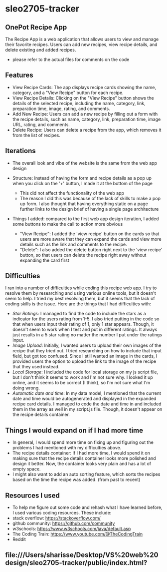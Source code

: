 # sleo2705-tracker

## OnePot Recipe App

The Recipe App is a web application that allows users to view and manage their favorite recipes. Users can add new recipes, view recipe details, and delete existing and added recipes.

- please refer to the actual files for comments on the code 

## Features

- View Recipe Cards: The app displays recipe cards showing the name, category, and a "View Recipe" button for each recipe.
- View Recipe Details: Clicking on the "View Recipe" button shows the details of the selected recipe, including the name, category, link, preparation time, image, rating, and comments.
- Add New Recipe: Users can add a new recipe by filling out a form with the recipe details, such as name, category, link, preparation time, image URL, rating, and comments.
- Delete Recipe: Users can delete a recipe from the app, which removes it from the list of recipes.

## Iterations

- The overall look and vibe of the website is the same from the web app design 
- Structure: Instead of having the form and recipe details as a pop up when you click on the '+' button, I made it at the bottom of the page
    - This did not affect the functionality of the web app
    - The reason I did this was because of the lack of skills to make a pop up form. I also thought that having everything static on a page further links to the design brief of having a single page architecture

- Things I added: compared to the first web app design iteration, I added some buttons to make the call to action more obvious
    - "View Recipe": I added the 'view recipe' button on the cards so that users are more aware that they can expand the cards and view more details such as the link and comments to the recipe.
    - "Delete": I also added the delete button right next to the 'view recipe' button, so that users can delete the recipe right away without expanding the card first

## Difficulties
I ran into a number of difficulties while coding this recipe web app. I try to resolve them by researching and using various online tools, but it doesn't seem to help. I tried my best resolving them, but it seems that the lack of coding skills is the issue. Here are the things that I had difficulties with:
- *Star Ratings*: I managed to find the code to include the stars as a indicator for the users rating from 1-5. I also tried putting in the code so that when users input their rating of 1, only 1 star appears. Though, it doesn't seem to work when I test and put in different ratings. It always just results in a 5 star rating no matter the number I put under the ratings input.
- *Image Upload*: Initially, I wanted users to upload their own images of the recipe that they tried out. I tried researching on how to include that input field, but got too confused. Since I still wanted an image in the cards, I provided users the option to upload the link to the image of the recipe that they used instead.
- *Local Storage*: I included the code for local storage on my js script file, but I don't think it seems to work and I'm not sure why. I looked it up online, and it seems to be correct (I think), so I'm not sure what I'm doing wrong.
- *Automatic date and time*: In my data model, I mentioned that the current date and time would be autogenerated and displayed in the expanded recipe card details. I managed to code the date and time in and included them in the array as well in my script.js file. Though, it doesn't appear on the recipe details container. 

## Things I would expand on if I had more time
- In general, I would spend more time on fixing up and figuring out the problems I had mentioned with my difficulties above.
- The recipe details container: If I had more time, I would spend it on making sure that the recipe details container looks more polished and design it better. Now, the container looks very plain and has a lot of empty space. 
- I might also want to add an auto sorting feature, which sorts the recipes based on the time the recipe was added. (from past to recent)

## Resources I used
- To help me figure out some code and rehash what I have learned before, I used various coding resources. These include:
 - stack overflow: https://stackoverflow.com/
 - github community: https://github.com/community
 - w3schools: https://www.w3schools.com/java/default.asp  
 - The Coding Train: https://www.youtube.com/@TheCodingTrain
 - Reddit


## file:///Users/sharisse/Desktop/VS%20web%20design/sleo2705-tracker/public/index.html?
